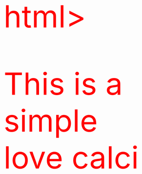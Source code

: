 html>

<head>

<style>

p{

color:red;

font-size:100px;

}

</style>

</head>

<body>

<p>This is a simple love calci</p>

</body>

</html>
